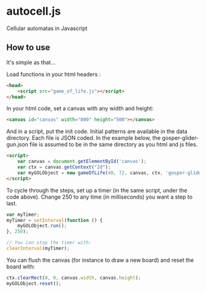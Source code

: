 # autocell.js
Cellular automatas in Javascript

## How to use

It's simple as that...

Load functions in your html headers :

```html
<head>
    <script src="game_of_life.js"></script>
</head>
```

In your html code, set a canvas with any width and height:

```html
<canvas id="canvas" width="800" height="500"></canvas>
```

And in a script, put the init code. Initial patterns are available in the data directory. Each file is JSON coded. In the example below, the gosper-glider-gun.json file is assumed to be in the same directory as you html and js files. 

```html
<script>
    var canvas = document.getElementById('canvas');
    var ctx = canvas.getContext("2d");
    var myGOLObject = new gameOfLife(40, 72, canvas, ctx, 'gosper-glider-gun.json');
</script>
```

To cycle through the steps, set up a timer (in the same script, under the code above). Change 250 to any time (in milliseconds) you want a step to last.

```javascript
var myTimer;
myTimer = setInterval(function () {
    myGOLObject.run();
}, 250);

// You can stop the timer with:
clearInterval(myTimer);
```

You can flush the canvas (for instance to draw a new board) and reset the board with:

```javascript
ctx.clearRect(0, 0, canvas.width, canvas.height);
myGOLObject.reset();
```
